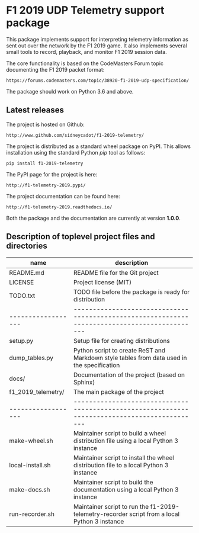 
F1 2019 UDP Telemetry support package
=====================================

This package implements support for interpreting telemetry information as sent out over the network by the F1 2019 game.
It also implements several small tools to record, playback, and monitor F1 2019 session data.

The core functionality is based on the CodeMasters Forum topic documenting the F1 2019 packet format:

    https://forums.codemasters.com/topic/38920-f1-2019-udp-specification/

The package should work on Python 3.6 and above.


Latest releases
---------------

The project is hosted on Github:

    http://www.github.com/sidneycadot/f1-2019-telemetry/

The project is distributed as a standard wheel package on PyPI. This allows installation using the standard Python _pip_ tool as follows:

    pip install f1-2019-telemetry

The PyPI page for the project is here:

    http://f1-telemetry-2019.pypi/

The project documentation can be found here:

    http://f1-telemetry-2019.readthedocs.io/

Both the package and the documentation are currently at version **1.0.0**.


Description of toplevel project files and directories
-----------------------------------------------------

| name               | description                                                                                   |
| ------------------ | --------------------------------------------------------------------------------------------- |
| README.md          | README file for the Git project                                                               |
| LICENSE            | Project license (MIT)                                                                         |
| TODO.txt           | TODO file before the package is ready for distribution                                        |
| ------------------ | --------------------------------------------------------------------------------------------- |
| setup.py           | Setup file for creating distributions                                                         |
| dump_tables.py     | Python script to create ReST and Markdown style tables from data used in the specification    |
| docs/              | Documentation of the project (based on Sphinx)                                                |
| f1_2019_telemetry/ | The main package of the project                                                               |
| ------------------ | --------------------------------------------------------------------------------------------- |
| make-wheel.sh      | Maintainer script to build a wheel distribution file using a local Python 3 instance          |
| local-install.sh   | Maintainer script to install the wheel distribution file to a local Python 3 instance         |
| make-docs.sh       | Maintainer script to build the documentation using a local Python 3 instance                  |
| run-recorder.sh    | Maintainer script to run the f1-2019-telemetry-recorder script from a local Python 3 instance |
